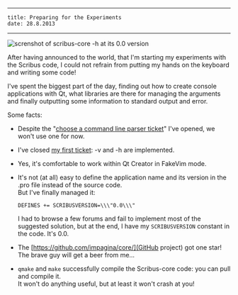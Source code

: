 ----
    title: Preparing for the Experiments
    date: 28.8.2013
----

![screnshot of scribus-core -h at its 0.0 version](https://raw.github.com/aoloe/htdocs-blog-impagina/master/image/2013-08-28-scribus-core-0-0.png)


After having announced to the world, that I'm starting my experiments with the Scribus code, I could not refrain from putting my hands on the keyboard and writing some code!

I've spent the biggest part of the day, finding out how to create console applications with Qt, what libraries are there for managing the arguments and finally outputting some information to standard output and error.

Some facts:

- Despite the "[choose a command line parser ticket](https://github.com/impagina/core/issues/5)" I've opened, we won't use one for now.
- I've closed [my first ticket](https://github.com/impagina/core/issues/1): -v and -h are implemented.
- Yes, it's comfortable to work within Qt Creator in FakeVim mode.
- It's not (at all) easy to define the application name and its version in the .pro file instead of the source code.  
  But I've finally managed it:

      DEFINES += SCRIBUSVERSION=\\\"0.0\\\"

  I had to browse a few forums and fail to implement most of the suggested solution, but at the end, I have my `SCRIBUSVERSION` constant in the code. It's 0.0.
- The [https://github.com/impagina/core/](GitHub project) got one star! The brave guy will get a beer from me...
- `qmake` and `make` successfully compile the Scribus-core code: you can pull and compile it.  
   It won't do anything useful, but at least it won't crash at you!

